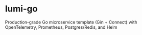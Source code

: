 # lumi-go
Production-grade Go microservice template (Gin + Connect) with OpenTelemetry, Prometheus, Postgres/Redis, and Helm
